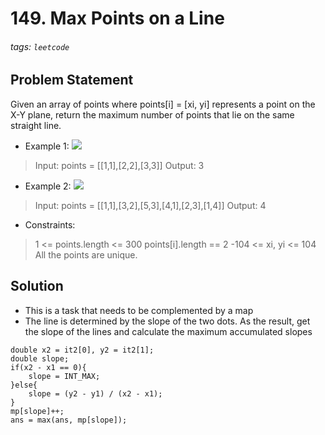 # 149. Max Points on a Line
###### tags: `leetcode`
## Problem Statement
Given an array of points where points[i] = [xi, yi] represents a point on the X-Y plane, return the maximum number of points that lie on the same straight line.

- Example 1:
![](https://i.imgur.com/yclS45D.png)

>Input: points = [[1,1],[2,2],[3,3]]
Output: 3

- Example 2:
![](https://i.imgur.com/Js5D28O.png)

>Input: points = [[1,1],[3,2],[5,3],[4,1],[2,3],[1,4]]
Output: 4

- Constraints:

>1 <= points.length <= 300
points[i].length == 2
-104 <= xi, yi <= 104
All the points are unique.

## Solution
- This is a task that needs to be complemented by a map
- The line is determined by the slope of the two dots. As the result, get the slope of the lines and calculate the maximum accumulated slopes
```cpp=
double x2 = it2[0], y2 = it2[1];
double slope;
if(x2 - x1 == 0){
    slope = INT_MAX;
}else{
    slope = (y2 - y1) / (x2 - x1);   
}
mp[slope]++;
ans = max(ans, mp[slope]);
```